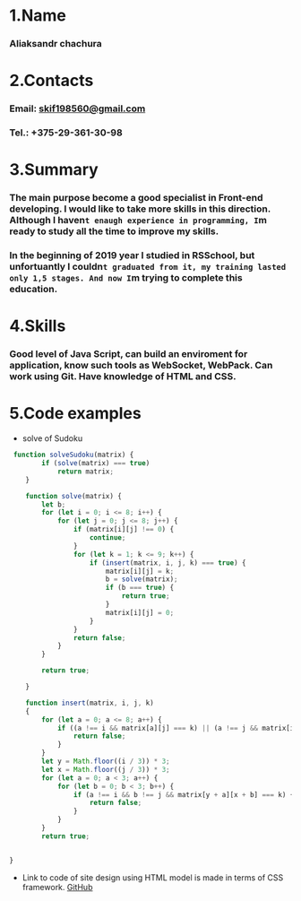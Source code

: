 # 1.Name
### Aliaksandr chachura

# 2.Contacts
### Email: skif198560@gmail.com
### Tel.: +375-29-361-30-98

# 3.Summary
### The main purpose become a good specialist in Front-end developing. I would like to take more skills in this direction. Although I haven`t enaugh experience in programming, I`m ready to study all the time to improve my skills. 
### In the beginning of 2019 year I studied in RSSchool, but unfortuantly I couldn`t graduated from it, my training lasted only 1,5 stages. And now I`m trying to complete this education. 

# 4.Skills
### Good level of Java Script, can build an enviroment for application, know such tools as WebSocket, WebPack. Can work using Git. Have knowledge of HTML and CSS.

# 5.Code examples
* solve of Sudoku
```javascript
 function solveSudoku(matrix) {
        if (solve(matrix) === true)
            return matrix;
    }

    function solve(matrix) {
        let b;
        for (let i = 0; i <= 8; i++) {
            for (let j = 0; j <= 8; j++) {
                if (matrix[i][j] !== 0) {
                    continue;
                }
                for (let k = 1; k <= 9; k++) {
                    if (insert(matrix, i, j, k) === true) {
                        matrix[i][j] = k;
                        b = solve(matrix);
                        if (b === true) {
                            return true;
                        }
                        matrix[i][j] = 0;
                    }
                }
                return false;
            }
        }

        return true;

    }

    function insert(matrix, i, j, k)
    {
        for (let a = 0; a <= 8; a++) {
            if ((a !== i && matrix[a][j] === k) || (a !== j && matrix[i][a] === k)) {
                return false;
            }
        }
        let y = Math.floor((i / 3)) * 3;
        let x = Math.floor((j / 3)) * 3;
        for (let a = 0; a < 3; a++) {
            for (let b = 0; b < 3; b++) {
                if (a !== i && b !== j && matrix[y + a][x + b] === k) {
                    return false;
                }
            }
        }
        return true;


}
```
* Link to сode of site design using HTML model is made in terms of CSS framework.
[GitHub](https://github.com/AliaksandrChachura/hexal)